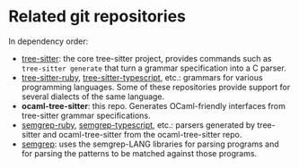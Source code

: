 Related git repositories
==

In dependency order:

* [tree-sitter](https://github.com/tree-sitter/tree-sitter): the core
  tree-sitter project, provides commands such as
  `tree-sitter generate` that turn a grammar specification into a C
  parser.
* [tree-sitter-ruby](https://github.com/tree-sitter/tree-sitter-ruby),
  [tree-sitter-typescript](https://github.com/tree-sitter/tree-sitter-typescript),
  etc.: grammars for various programming languages. Some of these
  repositories provide support for several dialects of the same language.
* **ocaml-tree-sitter**: this repo. Generates OCaml-friendly interfaces from
  tree-sitter grammar specifications.
* [semgrep-ruby](https://github.com/semgrep/semgrep-ruby),
  [semgrep-typescript](https://github.com/semgrep/semgrep-typescript),
  etc.: parsers generated by tree-sitter and ocaml-tree-sitter from
  the ocaml-tree-sitter repo.
* [semgrep](https://github.com/semgrep/semgrep): uses the
  semgrep-LANG libraries for parsing programs and
  for parsing the patterns to be matched against those programs.

